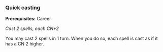 
### Quick casting
**Prerequisites:** Career

_Cast 2 spells, each CN+2_

You may cast 2 spells in 1 turn. When you do so, each spell is cast as if it has a CN 2 higher.
